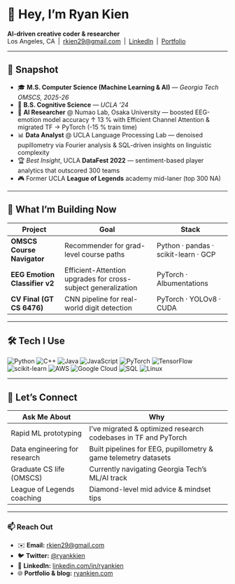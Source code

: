 <!-- GitHub Profile README — Ryan Kien -->
# 👋 Hey, I’m **Ryan Kien**

**AI-driven creative coder & researcher**  
Los Angeles, CA | rkien29@gmail.com | [LinkedIn](https://linkedin.com/in/ryankien) | [Portfolio](https://ryankien.com)

---

## 🚀 Snapshot

- 🎓 **M.S. Computer Science (Machine Learning & AI)** — *Georgia Tech OMSCS, 2025-26*  
- 🧠 **B.S. Cognitive Science** — *UCLA ’24*  
- 🔬 **AI Researcher** @ Numao Lab, Osaka University — boosted EEG-emotion model accuracy ↑ 13 % with Efficient Channel Attention & migrated TF → PyTorch (-15 % train time)  
- 📊 **Data Analyst** @ UCLA Language Processing Lab — denoised pupillometry via Fourier analysis & SQL-driven insights on linguistic complexity  
- 🏆 *Best Insight*, UCLA **DataFest 2022** — sentiment-based player analytics that outscored 300 teams  
- 🎮 Former UCLA **League of Legends** academy mid-laner (top 300 NA)  

---

## 🔭 What I’m Building Now

| Project | Goal | Stack |
|---------|------|-------|
| **OMSCS Course Navigator** | Recommender for grad-level course paths | Python · pandas · scikit-learn · GCP |
| **EEG Emotion Classifier v2** | Efficient-Attention upgrades for cross-subject generalization | PyTorch · Albumentations |
| **CV Final (GT CS 6476)** | CNN pipeline for real-world digit detection | PyTorch · YOLOv8 · CUDA |

---

## 🛠 Tech I Use

![Python](https://img.shields.io/badge/Python-3776AB?style=flat&logo=python&logoColor=white)
![C++](https://img.shields.io/badge/C%2B%2B-00599C?style=flat&logo=cplusplus&logoColor=white)
![Java](https://img.shields.io/badge/Java-007396?style=flat&logo=java&logoColor=white)
![JavaScript](https://img.shields.io/badge/JavaScript-F7DF1E?style=flat&logo=javascript&logoColor=black)
![PyTorch](https://img.shields.io/badge/PyTorch-EE4C2C?style=flat&logo=pytorch&logoColor=white)
![TensorFlow](https://img.shields.io/badge/TensorFlow-FF6F00?style=flat&logo=tensorflow&logoColor=white)
![scikit-learn](https://img.shields.io/badge/scikit--learn-F7931E?style=flat&logo=scikit-learn&logoColor=white)
![AWS](https://img.shields.io/badge/AWS-232F3E?style=flat&logo=amazon-aws&logoColor=white)
![Google Cloud](https://img.shields.io/badge/Google%20Cloud-4285F4?style=flat&logo=google-cloud&logoColor=white)
![SQL](https://img.shields.io/badge/SQL-4479A1?style=flat&logo=postgresql&logoColor=white)
![Linux](https://img.shields.io/badge/Linux-FCC624?style=flat&logo=linux&logoColor=black)

---

## 💬 Let’s Connect

| Ask Me About | Why |
|--------------|-----|
| Rapid ML prototyping | I’ve migrated & optimized research codebases in TF and PyTorch |
| Data engineering for research | Built pipelines for EEG, pupillometry & game telemetry datasets |
| Graduate CS life (OMSCS) | Currently navigating Georgia Tech’s ML/AI track |
| League of Legends coaching | Diamond-level mid advice & mindset tips |

---

### 📫 Reach Out

- ✉️ **Email:** rkien29@gmail.com  
- 🐦 **Twitter:** [@ryankkien](https://twitter.com/ryankkien)  
- 💼 **LinkedIn:** [linkedin.com/in/ryankien](https://linkedin.com/in/ryankien)  
- 🌐 **Portfolio & blog:** [ryankien.com](https://ryankien.com)

<!--
ryankkien/ryankkien is a ✨ special ✨ repository because its README appears on your profile.  
Feel free to fork this template!
-->
